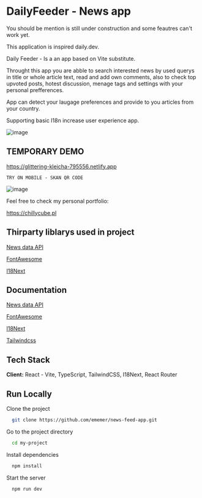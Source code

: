 # DailyFeeder - News app

You should be mention is still under construction and some feautres can't work yet.

This application is inspired daily.dev.

Daily Feeder - Is a an app based on Vite substitute.

Throught this app you are abble to search interested news by used querys in title or whole article text, read and add own comments, also to check top upvoted posts, hotest discussion, menage tags and settings with your personal prefferences.

App can detect your laugage preferences and provide to you articles from your country.

Supporting basic I18n increase user experience app.

![image](https://user-images.githubusercontent.com/46853050/209478992-21820ccb-ae96-44ad-9e06-2cc306109d9c.png)

## TEMPORARY DEMO

https://glittering-kleicha-795556.netlify.app

`TRY ON MOBILE - SKAN QR CODE`

![image](https://user-images.githubusercontent.com/46853050/211394822-0426a361-2ae7-4446-acbf-e5fb74c2f1c5.png)

Feel free to check my personal portfolio:

https://chillycube.pl

## Thirparty liblarys used in project

[News data API](https://newsdata.io)

[FontAwesome](https://fontawesome.com/)

[I18Next](https://www.i18next.com/)

## Documentation

[News data API](https://newsdata.io/docs)

[FontAwesome](https://fontawesome.com/docs)

[I18Next](https://www.i18next.com/)

[Tailwindcss](https://tailwindui.com/documentation)

## Tech Stack

**Client:** React - Vite, TypeScript, TailwindCSS, I18Next, React Router

## Run Locally

Clone the project

```bash
  git clone https://github.com/ememer/news-feed-app.git
```

Go to the project directory

```bash
  cd my-project
```

Install dependencies

```bash
  npm install
```

Start the server

```bash
  npm run dev
```
